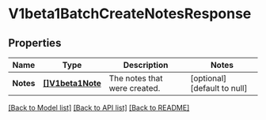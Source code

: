 # V1beta1BatchCreateNotesResponse

## Properties
Name | Type | Description | Notes
------------ | ------------- | ------------- | -------------
**Notes** | [**[]V1beta1Note**](v1beta1Note.md) | The notes that were created. | [optional] [default to null]

[[Back to Model list]](../README.md#documentation-for-models) [[Back to API list]](../README.md#documentation-for-api-endpoints) [[Back to README]](../README.md)


